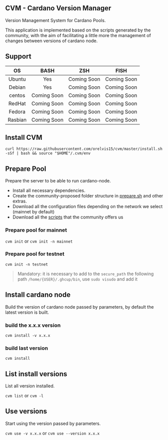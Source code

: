## CVM - Cardano Version Manager

Version Management System for Cardano Pools.

This application is implemented based on the scripts generated by the community, with the aim of facilitating a little more the management of changes between versions of cardano node.

## Support

|   OS    |    BASH     |     ZSH     |    FISH     |
|:-------:|:-----------:|:-----------:|:-----------:|
| Ubuntu  |     Yes     | Coming Soon | Coming Soon |
| Debian  |     Yes     | Coming Soon | Coming Soon |
| centos  | Coming Soon | Coming Soon | Coming Soon |
| RedHat  | Coming Soon | Coming Soon | Coming Soon |
| Fedora  | Coming Soon | Coming Soon | Coming Soon |
| Rasbian | Coming Soon | Coming Soon | Coming Soon |

## Install CVM

```
curl https://raw.githubusercontent.com/orelvis15/cvm/master/install.sh -sSf | bash && source "$HOME"/.cvm/env
```

## Prepare Pool

Prepare the server to be able to run cardano-node.

* Install all necessary dependencies.
* Create the community-proposed folder structure in [prepare.sh](https://github.com/cardano-community/guild-operators/blob/alpha/scripts/cnode-helper-scripts/prereqs.sh#L427) and other extras.
* Download all the configuration files depending on the network we select (mainnet by default)
* Download all the [scripts](https://github.com/cardano-community/guild-operators/tree/alpha/scripts/cnode-helper-scripts) that the community offers us

### Prepare pool for mainnet

`cvm init`
or
`cvm init -n mainnet`

### Prepare pool for testnet

`cvm init -n testnet`

> Mandatory: it is necessary to add to the `secure_path` the following path `/home/{USER}/.ghcup/bin`, use `sudo visudo` and add it

## Install cardano node

Build the version of cardano node passed by parameters, by default the latest version is built.

### build the x.x.x version

`
cvm install -v x.x.x
`

### build last version

`
cvm install
`

## List install versions

List all version installed.

`
cvm list
`
or
`
cvm -l
`

## Use versions

Start using the version passed by parameters.

`
cvm use -v x.x.x
`
or
`
cvm use --version x.x.x
`